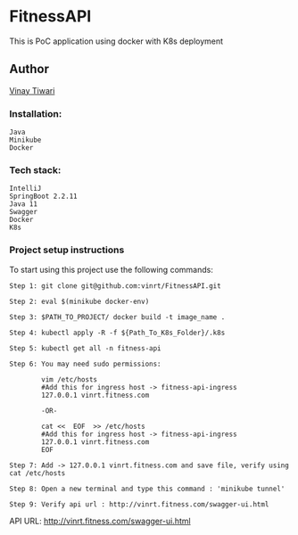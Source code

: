 # FitnessAPI
This is PoC application using docker with K8s deployment
## Author
[Vinay Tiwari ](https://github.com/vinrt)

### Installation:
    Java
    Minikube
    Docker


### Tech stack:
    IntelliJ
    SpringBoot 2.2.11
    Java 11
    Swagger
    Docker
    K8s


### Project setup instructions
To start using this project use the following commands:

    Step 1: git clone git@github.com:vinrt/FitnessAPI.git
    
    Step 2: eval $(minikube docker-env)
    
    Step 3: $PATH_TO_PROJECT/ docker build -t image_name .
    
    Step 4: kubectl apply -R -f ${Path_To_K8s_Folder}/.k8s

    Step 5: kubectl get all -n fitness-api

    Step 6: You may need sudo permissions:
            
            vim /etc/hosts 
            #Add this for ingress host -> fitness-api-ingress
            127.0.0.1 vinrt.fitness.com
            
            -OR-
            
            cat <<  EOF  >> /etc/hosts
            #Add this for ingress host -> fitness-api-ingress
            127.0.0.1 vinrt.fitness.com
            EOF

    Step 7: Add -> 127.0.0.1 vinrt.fitness.com and save file, verify using cat /etc/hosts

    Step 8: Open a new terminal and type this command : 'minikube tunnel'

    Step 9: Verify api url : http://vinrt.fitness.com/swagger-ui.html

 

API URL: http://vinrt.fitness.com/swagger-ui.html




